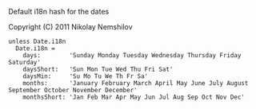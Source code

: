Default i18n hash for the dates

Copyright (C) 2011 Nikolay Nemshilov

```coffee-aside
unless Date.i18n
  Date.i18n =
    days:        'Sunday Monday Tuesday Wednesday Thursday Friday Saturday'
    daysShort:   'Sun Mon Tue Wed Thu Fri Sat'
    daysMin:     'Su Mo Tu We Th Fr Sa'
    months:      'January February March April May June July August September October November December'
    monthsShort: 'Jan Feb Mar Apr May Jun Jul Aug Sep Oct Nov Dec'
```
